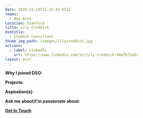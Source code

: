 ```yaml
---
date: 2020-11-10T21:15:43.851Z
teams:
  - Bay Area
Location: Stanford
title: Lily Croddick
dsotitle:
  - Student Consultant
thumb_img_path: /images/lilycroddick.jpg
actions:
  - label: LinkedIn
    url: https://www.linkedin.com/in/lily-croddick-40a7b71ab/
layout: post
---
```

**Why I joined DSO:**

**Projects:**

**Aspiration(s):**

**Ask me about/I’m passionate about:** 

**[Get In Touch](mailto:lilycroddick@dsoglobal.org)**